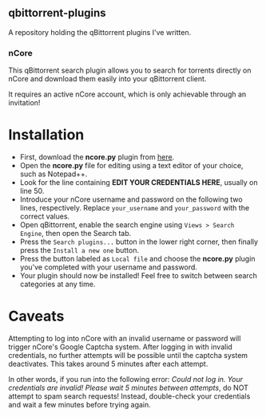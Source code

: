 qbittorrent-plugins
-------------------
A repository holding the qBittorrent plugins I've written.

### nCore

This qBittorrent search plugin allows you to search for torrents directly on nCore and download them easily into your qBittorrent client.

It requires an active nCore account, which is only achievable through an invitation!

# Installation

* First, download the **ncore.py** plugin from [here](https://raw.githubusercontent.com/darktohka/qbittorrent-plugins/master/ncore.py).
* Open the **ncore.py** file for editing using a text editor of your choice, such as Notepad++.
* Look for the line containing **EDIT YOUR CREDENTIALS HERE**, usually on line 50.
* Introduce your nCore username and password on the following two lines, respectively. Replace `your_username` and `your_password` with the correct values.
* Open qBittorrent, enable the search engine using `Views > Search Engine`, then open the Search tab.
* Press the `Search plugins...` button in the lower right corner, then finally press the `Install a new one` button.
* Press the button labeled as `Local file` and choose the **ncore.py** plugin you've completed with your username and password.
* Your plugin should now be installed! Feel free to switch between search categories at any time.

# Caveats

Attempting to log into nCore with an invalid username or password will trigger nCore's Google Captcha system. After logging in with invalid credentials, no further attempts will be possible until the captcha system deactivates. This takes around 5 minutes after each attempt.

In other words, if you run into the following error: *Could not log in. Your credentials are invalid! Please wait 5 minutes between attempts*, do NOT attempt to spam search requests! Instead, double-check your credentials and wait a few minutes before trying again.
